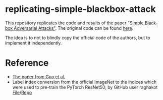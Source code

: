 # replicating-simple-blackbox-attack
This repository replicates the code and results of the paper ["Simple Black-box Adversarial Attacks"](https://arxiv.org/pdf/1905.07121.pdf). The original code can be found [here](https://github.com/cg563/simple-blackbox-attack).

The idea is to not to blindly copy the official code of the authors, but to implement it independently. 

# Reference
* [The paper from Guo et al.](https://arxiv.org/pdf/1905.07121.pdf)
* Label index conversion from the official ImageNet to the indices which were used to pre-train the PyTorch ResNet50; by GitHub user raghakot [File](https://github.com/raghakot/keras-vis/tree/master/resources)/[Repo](https://github.com/raghakot/keras-vis)
